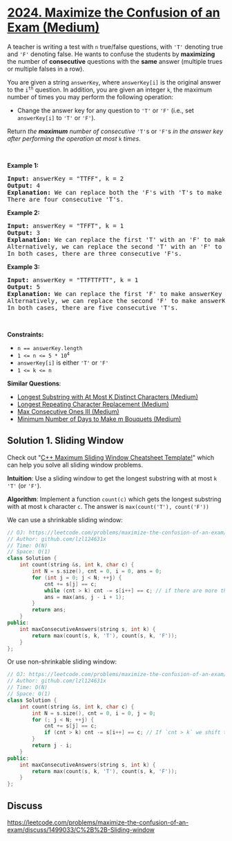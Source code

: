 # [2024. Maximize the Confusion of an Exam (Medium)](https://leetcode.com/problems/maximize-the-confusion-of-an-exam/)

<p>A teacher is writing a test with <code>n</code> true/false questions, with <code>'T'</code> denoting true and <code>'F'</code> denoting false. He wants to confuse the students by <strong>maximizing</strong> the number of <strong>consecutive</strong> questions with the <strong>same</strong> answer (multiple trues or multiple falses in a row).</p>

<p>You are given a string <code>answerKey</code>, where <code>answerKey[i]</code> is the original answer to the <code>i<sup>th</sup></code> question. In addition, you are given an integer <code>k</code>, the maximum number of times you may perform the following operation:</p>

<ul>
	<li>Change the answer key for any question to <code>'T'</code> or <code>'F'</code> (i.e., set <code>answerKey[i]</code> to <code>'T'</code> or <code>'F'</code>).</li>
</ul>

<p>Return <em>the <strong>maximum</strong> number of consecutive</em> <code>'T'</code>s or <code>'F'</code>s <em>in the answer key after performing the operation at most</em> <code>k</code> <em>times</em>.</p>

<p>&nbsp;</p>
<p><strong>Example 1:</strong></p>

<pre><strong>Input:</strong> answerKey = "TTFF", k = 2
<strong>Output:</strong> 4
<strong>Explanation:</strong> We can replace both the 'F's with 'T's to make answerKey = "<u>TTTT</u>".
There are four consecutive 'T's.
</pre>

<p><strong>Example 2:</strong></p>

<pre><strong>Input:</strong> answerKey = "TFFT", k = 1
<strong>Output:</strong> 3
<strong>Explanation:</strong> We can replace the first 'T' with an 'F' to make answerKey = "<u>FFF</u>T".
Alternatively, we can replace the second 'T' with an 'F' to make answerKey = "T<u>FFF</u>".
In both cases, there are three consecutive 'F's.
</pre>

<p><strong>Example 3:</strong></p>

<pre><strong>Input:</strong> answerKey = "TTFTTFTT", k = 1
<strong>Output:</strong> 5
<strong>Explanation:</strong> We can replace the first 'F' to make answerKey = "<u>TTTTT</u>FTT"
Alternatively, we can replace the second 'F' to make answerKey = "TTF<u>TTTTT</u>". 
In both cases, there are five consecutive 'T's.
</pre>

<p>&nbsp;</p>
<p><strong>Constraints:</strong></p>

<ul>
	<li><code>n == answerKey.length</code></li>
	<li><code>1 &lt;= n &lt;= 5 * 10<sup>4</sup></code></li>
	<li><code>answerKey[i]</code> is either <code>'T'</code> or <code>'F'</code></li>
	<li><code>1 &lt;= k &lt;= n</code></li>
</ul>


**Similar Questions**:
* [Longest Substring with At Most K Distinct Characters (Medium)](https://leetcode.com/problems/longest-substring-with-at-most-k-distinct-characters/)
* [Longest Repeating Character Replacement (Medium)](https://leetcode.com/problems/longest-repeating-character-replacement/)
* [Max Consecutive Ones III (Medium)](https://leetcode.com/problems/max-consecutive-ones-iii/)
* [Minimum Number of Days to Make m Bouquets (Medium)](https://leetcode.com/problems/minimum-number-of-days-to-make-m-bouquets/)

## Solution 1. Sliding Window

Check out "[C++ Maximum Sliding Window Cheatsheet Template!](https://leetcode.com/problems/frequency-of-the-most-frequent-element/discuss/1175088/C%2B%2B-Maximum-Sliding-Window-Cheatsheet-Template!)" which can help you solve all sliding window problems.

**Intuition**: Use a sliding window to get the longest substring with at most `k` `'T'` (or `'F'`).

**Algorithm**: Implement a function `count(c)` which gets the longest substring with at most `k` character `c`. The answer is `max(count('T'), count('F'))`

We can use a shrinkable sliding window:

```cpp
// OJ: https://leetcode.com/problems/maximize-the-confusion-of-an-exam/
// Author: github.com/lzl124631x
// Time: O(N)
// Space: O(1)
class Solution {
    int count(string &s, int k, char c) {
        int N = s.size(), cnt = 0, i = 0, ans = 0;
        for (int j = 0; j < N; ++j) {
            cnt += s[j] == c;
            while (cnt > k) cnt -= s[i++] == c; // if there are more than `k` `c` characters, shrink the window until the `cnt` drops back to `k`.
            ans = max(ans, j - i + 1);
        }
        return ans;
    }
public:
    int maxConsecutiveAnswers(string s, int k) {
        return max(count(s, k, 'T'), count(s, k, 'F'));
    }
};
```

Or use non-shrinkable sliding window:

```cpp
// OJ: https://leetcode.com/problems/maximize-the-confusion-of-an-exam/
// Author: github.com/lzl124631x
// Time: O(N)
// Space: O(1)
class Solution {
    int count(string &s, int k, char c) {
        int N = s.size(), cnt = 0, i = 0, j = 0;
        for (; j < N; ++j) {
            cnt += s[j] == c;
            if (cnt > k) cnt -= s[i++] == c; // If `cnt > k` we shift the window.
        }
        return j - i;
    }
public:
    int maxConsecutiveAnswers(string s, int k) {
        return max(count(s, k, 'T'), count(s, k, 'F'));
    }
};
```

## Discuss

https://leetcode.com/problems/maximize-the-confusion-of-an-exam/discuss/1499033/C%2B%2B-Sliding-window